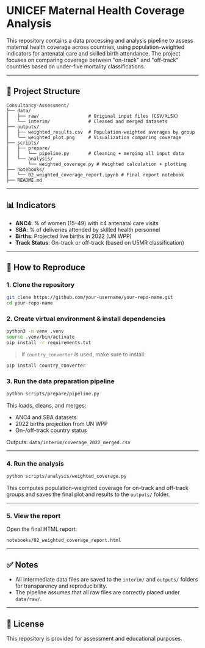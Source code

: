 # UNICEF Maternal Health Coverage Analysis

This repository contains a data processing and analysis pipeline to assess maternal health coverage across countries, using population-weighted indicators for antenatal care and skilled birth attendance. The project focuses on comparing coverage between "on-track" and "off-track" countries based on under-five mortality classifications.

---

## 📁 Project Structure

```
Consultancy-Assessment/
├── data/
│   ├── raw/                  # Original input files (CSV/XLSX)
│   └── interim/              # Cleaned and merged datasets
├── outputs/
│   ├── weighted_results.csv  # Population-weighted averages by group
│   └── weighted_plot.png     # Visualization comparing coverage
├── scripts/
│   ├── prepare/
│   │   └── pipeline.py       # Cleaning + merging all input data
│   └── analysis/
│       └── weighted_coverage.py # Weighted calculation + plotting
├── notebooks/
│   └── 02_weighted_coverage_report.ipynb # Final report notebook
├── README.md
```

---

## 📊 Indicators

- **ANC4**: % of women (15–49) with ≥4 antenatal care visits  
- **SBA**: % of deliveries attended by skilled health personnel  
- **Births**: Projected live births in 2022 (UN WPP)  
- **Track Status**: On-track or off-track (based on U5MR classification)

---

## 🚀 How to Reproduce

### 1. Clone the repository

```bash
git clone https://github.com/your-username/your-repo-name.git
cd your-repo-name
```

### 2. Create virtual environment & install dependencies

```bash
python3 -m venv .venv
source .venv/bin/activate
pip install -r requirements.txt
```

> If `country_converter` is used, make sure to install:
```bash
pip install country_converter
```

### 3. Run the data preparation pipeline

```bash
python scripts/prepare/pipeline.py
```

This loads, cleans, and merges:
- ANC4 and SBA datasets
- 2022 births projection from UN WPP
- On-/off-track country status

Outputs: `data/interim/coverage_2022_merged.csv`

---

### 4. Run the analysis

```bash
python scripts/analysis/weighted_coverage.py
```

This computes population-weighted coverage for on-track and off-track groups and saves the final plot and results to the `outputs/` folder.

---

### 5. View the report

Open the final HTML report:
```
notebooks/02_weighted_coverage_report.html
```

---

## ✅ Notes

- All intermediate data files are saved to the `interim/` and `outputs/` folders for transparency and reproducibility.
- The pipeline assumes that all raw files are correctly placed under `data/raw/`.

---

## 📄 License

This repository is provided for assessment and educational purposes.
